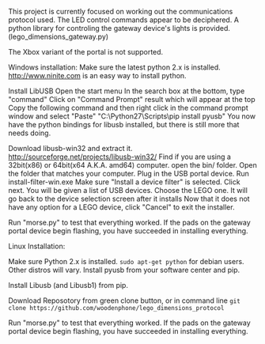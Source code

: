This project is currently focused on working out the communications protocol used.
The LED control commands appear to be deciphered.
A python library for controling the gateway device's lights is provided. (lego_dimensions_gateway.py)

The Xbox variant of the portal is not supported.

Windows installation:
Make sure the latest python 2.x is installed.
http://www.ninite.com is an easy way to install python.

Install LibUSB 
Open the start menu
In the search box at the bottom, type "command"
Click on "Command Prompt" result which will appear at the top
Copy the following command and then right click in the command prompt window and select "Paste"
"C:\Python27\Scripts\pip install pyusb"
You now have the python bindings for libusb installed, but there is still more that needs doing.

Download libusb-win32 and extract it. http://sourceforge.net/projects/libusb-win32/
Find if you are using a 32bit(x86) or 64bit(x64 A.K.A. amd64) computer.
open the bin/ folder.
Open the folder that matches your computer.
Plug in the USB portal device.
Run install-filter-win.exe
Make sure "Install a device filter" is selected.
Click next.
You will be given a list of USB devices.
Choose the LEGO one.
It will go back to the device selection screen after it installs
Now that it does not have any option for a LEGO device, click "Cancel" to exit the installer.

Run "morse.py" to test that everything worked.
If the pads on the gateway portal device begin flashing, you have succeeded in installing everything.

Linux Installation:

Make sure Python 2.x is installed. 
```sudo apt-get python``` for debian users. Other distros will vary. 
Install pyusb from your software center and pip. 

Install Libusb (and Libusb1) from pip.

Download Reposotory from green clone button, or in command line
```git clone https://github.com/woodenphone/lego_dimensions_protocol```

Run "morse.py" to test that everything worked.
If the pads on the gateway portal device begin flashing, you have succeeded in installing everything.


